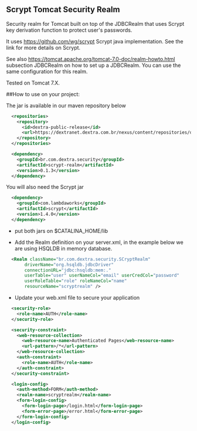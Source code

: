 ## Scrypt Tomcat Security Realm

Security realm for Tomcat built on top of the JDBCRealm that uses Scrypt key derivation function to protect user's passwords.

It uses <a href="https://github.com/wg/scrypt">https://github.com/wg/scrypt</a> Scrypt java implementation. See the link for more details on Scrypt.

See also <a href="https://tomcat.apache.org/tomcat-7.0-doc/realm-howto.html">https://tomcat.apache.org/tomcat-7.0-doc/realm-howto.html</a> subsection JDBCRealm on how to set up a JDBCRealm. You can use the same configuration for this realm.

Tested on Tomcat 7.X.

##How to use on your project:

The jar is available in our maven repository below

```xml
  <repositories>
    <repository>
      <id>dextra-public-release</id>
      <url>https://dextranet.dextra.com.br/nexus/content/repositories/dextra-public-release/</url>
    </repository>
  </repositories>

  <dependency>
    <groupId>br.com.dextra.security</groupId>
    <artifactId>scrypt-realm</artifactId>
    <version>0.1.3</version>
  </dependency>
```

You will also need the Scrypt jar

```xml
  <dependency>
    <groupId>com.lambdaworks</groupId>
    <artifactId>scrypt</artifactId>
    <version>1.4.0</version>
  </dependency>
```

+ put both jars on $CATALINA_HOME/lib

+ Add the Realm definition on your server.xml, in the example below we are using HSQLDB in memory database.

```xml
  <Realm className="br.com.dextra.security.SCryptRealm"
       driverName="org.hsqldb.jdbcDriver"
       connectionURL="jdbc:hsqldb:mem:."
       userTable="user" userNameCol="email" userCredCol="password"
       userRoleTable="role" roleNameCol="name"
       resourceName="scryptrealm" />
```

+ Update your web.xml file to secure your application

```xml
  <security-role>
    <role-name>AUTH</role-name>
  </security-role>

  <security-constraint>
    <web-resource-collection>
      <web-resource-name>Authenticated Pages</web-resource-name>
      <url-pattern>/*</url-pattern>
    </web-resource-collection>
    <auth-constraint>
      <role-name>AUTH</role-name>
    </auth-constraint>
  </security-constraint>

  <login-config>
    <auth-method>FORM</auth-method>
    <realm-name>scryptrealm</realm-name>
    <form-login-config>
      <form-login-page>/login.html</form-login-page>
      <form-error-page>/error.html</form-error-page>
    </form-login-config>
  </login-config>
```
